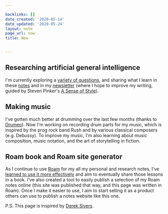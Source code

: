 ```yaml
---

backlinks: []
date_created: '2020-05-14'
date_updated: '2020-05-24'
layout: note
page_url: now
title: Now


---
```




## Researching artificial general intelligence

I'm currently exploring a [variety of questions](https://carlosd.substack.com/p/6-a-few-questions-on-agi), and sharing what I learn in these [notes](https://carlosd.org/notes) and in my [newsletter](http://carlosd.substack.com/) (where I hope to improve my writing, guided by Steven Pinker's [A Sense of Style](https://www.amazon.com/Sense-Style-Thinking-Persons-Writing/dp/0143127799)).

## Making music

I've gotten much better at drumming over the last few months (thanks to [Drumeo](drumeo.com)). Now I'm working on recording drum parts for my music, which is inspired by the prog rock band Rush and by various classical composers (e.g. Debussy). To improve my music, I'm also learning about music composition, music notation, and the art of storytelling in fiction.

## Roam book and Roam site generator

As I continue to use [Roam](http://roamresearch.com/) for my all my personal and research notes, I've [learned to use it more effectively](https://twitter.com/dela3499/status/1257984026872340480?s=20) and aim to eventually share those lessons in a book. I've also created a tool to easily publish a selection of my Roam notes online (this site was published that way, and this page was written in Roam). Once I make it easier to use, I aim to start selling it as a product others can use to publish a notes website like this one.

P.S. This page is inspired by [Derek Sivers](https://sivers.org/now).



